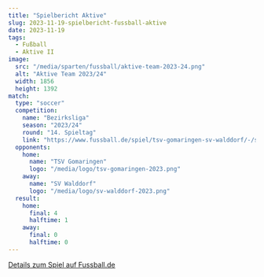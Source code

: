 ```yaml
---
title: "Spielbericht Aktive"
slug: 2023-11-19-spielbericht-fussball-aktive
date: 2023-11-19
tags:
  - Fußball
  - Aktive II
image:
  src: "/media/sparten/fussball/aktive-team-2023-24.png"
  alt: "Aktive Team 2023/24"
  width: 1856
  height: 1392
match:
  type: "soccer"
  competition:
    name: "Bezirksliga"
    season: "2023/24"
    round: "14. Spieltag"
    link: "https://www.fussball.de/spiel/tsv-gomaringen-sv-walddorf/-/spiel/02MELPTPIO000000VS5489B3VUHHBIEF#!/"
  opponents:
    home:
      name: "TSV Gomaringen"
      logo: "/media/logo/tsv-gomaringen-2023.png"
    away:
      name: "SV Walddorf"
      logo: "/media/logo/sv-walddorf-2023.png"
  result:
    home:
      final: 4
      halftime: 1
    away:
      final: 0
      halftime: 0
---
```


[Details zum Spiel auf Fussball.de](https://www.fussball.de/spiel/tsv-gomaringen-sv-walddorf/-/spiel/02MELPTPIO000000VS5489B3VUHHBIEF#!/)
